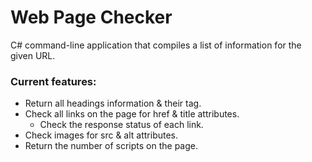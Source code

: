 # Web Page Checker

C# command-line application that compiles a list of information for the given URL.

### Current features:
* Return all headings information & their tag.
* Check all links on the page for href & title attributes.
	* Check the response status of each link.
* Check images for src & alt attributes.
* Return the number of scripts on the page.